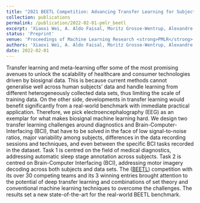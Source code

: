 ```yaml
---
title: "2021 BEETL Competition: Advancing Transfer Learning for Subject Independence & Heterogenous EEG Data Sets"
collection: publications
permalink: /publication/2022-02-01-pmlr_beetl
excerpt: 'Xiaoxi Wei, A. Aldo Faisal, Moritz Grosse-Wentrup, Alexandre Gramfort, Sylvain Chevallier, Vinay Jayaram, Camille Jeunet, Stylianos Bakas, Siegfried Ludwig, <strong>Konstantinos Barmpas</strong>, Mehdi Bahri, Yannis Panagakis, Nikolaos Laskaris, Dimitrios A. Adamos, Stefanos Zafeiriou, William C. Duong, Stephen M. Gordon, Vernon J. Lawhern, Maciej Śliwowski, Vincent Rouanne, Piotr Tempczyk - [Paper](https://arxiv.org/pdf/2202.12950.pdf)'
status: 'Preprint'
venue: 'Proceedings of Machine Learning Research <strong>PMLR</strong>' 
authors: 'Xiaoxi Wei, A. Aldo Faisal, Moritz Grosse-Wentrup, Alexandre Gramfort, Sylvain Chevallier, Vinay Jayaram, Camille Jeunet, Stylianos Bakas, Siegfried Ludwig, <strong>Konstantinos Barmpas</strong>, Mehdi Bahri, Yannis Panagakis, Nikolaos Laskaris, Dimitrios A. Adamos, Stefanos Zafeiriou, William C. Duong, Stephen M. Gordon, Vernon J. Lawhern, Maciej Śliwowski, Vincent Rouanne, Piotr Tempczyk'
date: 2022-02-01
---
```


Transfer learning and meta-learning offer some of the most promising avenues to unlock the scalability of healthcare and consumer technologies driven by biosignal data. This is because current methods cannot generalise well across human subjects’ data and handle learning from different heterogeneously collected data sets, thus limiting the scale of training data. On the other side, developments in transfer learning would benefit significantly from a real-world benchmark with immediate practical application. Therefore, we pick electroencephalography (EEG) as an exemplar for what makes biosignal machine learning hard. We design two transfer learning challenges around diagnostics and Brain-Computer- Interfacing (BCI), that have to be solved in the face of low signal-to-noise ratios, major variability among subjects, differences in the data recording sessions and techniques, and even between the specific BCI tasks recorded in the dataset. Task 1 is centred on the field of medical diagnostics, addressing automatic sleep stage annotation across subjects. Task 2 is centred on Brain-Computer Interfacing (BCI), addressing motor imagery decoding across both subjects and data sets. The ([BEETL](https://beetl.ai/introduction)) competition with its over 30 competing teams and its 3 winning entries brought attention to the potential of deep transfer learning and combinations of set theory and conventional machine learning techniques to overcome the challenges. The results set a new state-of-the-art for the real-world BEETL benchmark. 


